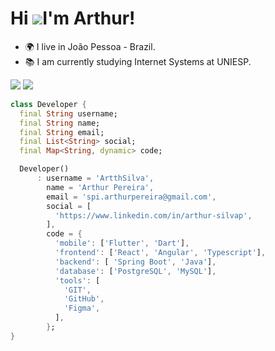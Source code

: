 Hi ![](https://user-images.githubusercontent.com/18350557/176309783-0785949b-9127-417c-8b55-ab5a4333674e.gif)I'm Arthur!
=========================================================================================================================================
* 🌍 I live in João Pessoa - Brazil.
* 📚 I am currently studying Internet Systems at UNIESP.

<div> 

  <a href = "mailto:spi.arthurpereira@gmail.com"><img src="https://img.shields.io/badge/-Gmail-%23333?style=for-the-badge&logo=gmail&logoColor=white" target="_blank"></a>
  <a href="https://www.linkedin.com/in/arthur-silvap" target="_blank"><img src="https://img.shields.io/badge/-LinkedIn-%230077B5?style=for-the-badge&logo=linkedin&logoColor=white" target="_blank"></a> 
 </div>
 



```dart	
class Developer {
  final String username;
  final String name;
  final String email;
  final List<String> social;
  final Map<String, dynamic> code;

  Developer()
      : username = 'ArtthSilva',
        name = 'Arthur Pereira',
        email = 'spi.arthurpereira@gmail.com',
        social = [
          'https://www.linkedin.com/in/arthur-silvap',
        ],
        code = {
          'mobile': ['Flutter', 'Dart'],
          'frontend': ['React', 'Angular', 'Typescript'],
          'backend': [ 'Spring Boot', 'Java'],
          'database': ['PostgreSQL', 'MySQL'],
          'tools': [
            'GIT',
            'GitHub',
            'Figma',
          ],
        };
}
```
